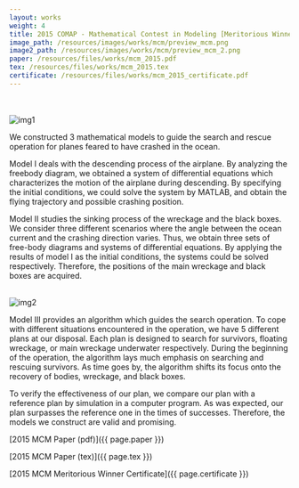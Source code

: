 ```yaml
---
layout: works
weight: 4
title: 2015 COMAP - Mathematical Contest in Modeling [Meritorious Winner]
image_path: /resources/images/works/mcm/preview_mcm.png
image2_path: /resources/images/works/mcm/preview_mcm_2.png
paper: /resources/files/works/mcm_2015.pdf
tex: /resources/files/works/mcm_2015.tex
certificate: /resources/files/works/mcm_2015_certificate.pdf
---
```


<br><br>
<img class="single-img" src="{{ page.image_path }}" alt="img1"><br>


We constructed 3 mathematical models to guide the search and rescue operation for planes feared to have crashed in the ocean.

Model I deals with the descending process of the airplane. By analyzing the freebody diagram, we obtained a system of differential equations which characterizes the motion of the airplane during descending. By specifying the initial conditions, we could solve the system by MATLAB, and obtain the flying trajectory and possible crashing position.

Model II studies the sinking process of the wreckage and the black boxes. We consider three different scenarios where the angle between the ocean current and the crashing direction varies. Thus, we obtain three sets of free-body diagrams and systems of differential equations. By applying the results of model I as the initial conditions, the systems could be solved respectively. Therefore, the positions of the main wreckage and black boxes are acquired.

<br><img class="single-img" src="{{ page.image2_path }}" alt="img2"><br>

Model III provides an algorithm which guides the search operation. To cope with different situations encountered in the operation, we have 5 different plans at our disposal. Each plan is designed to search for survivors, floating wreckage, or main wreckage underwater respectively. During the beginning of the operation, the algorithm lays much emphasis on searching and rescuing survivors. As time goes by, the algorithm shifts its focus onto the recovery of bodies, wreckage, and black boxes.

To verify the effectiveness of our plan, we compare our plan with a reference plan by simulation in a computer program. As was expected, our plan surpasses the reference one in the times of successes. Therefore, the models we construct are valid and promising.

[2015 MCM Paper (pdf)]({{ page.paper }})

[2015 MCM Paper (tex)]({{ page.tex }})

[2015 MCM Meritorious Winner Certificate]({{ page.certificate }})


<br><br>

